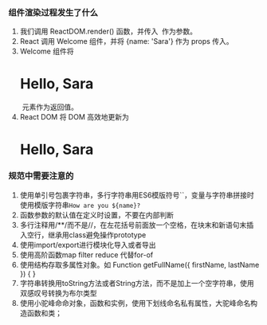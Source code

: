 ### 组件渲染过程发生了什么
1. 我们调用 ReactDOM.render() 函数，并传入 <Welcome name="Sara" /> 作为参数。
2. React 调用 Welcome 组件，并将 {name: 'Sara'} 作为 props 传入。
3. Welcome 组件将 <h1>Hello, Sara</h1> 元素作为返回值。
4. React DOM 将 DOM 高效地更新为 <h1>Hello, Sara</h1>
### 规范中需要注意的
1. 使用单引号包裹字符串，多行字符串用ES6模版符号``，变量与字符串拼接时使用模版字符串`How are you ${name}?`
2. 函数参数的默认值在定义时设置，不要在内部判断
3. 多行注释用/**/而不是//，在左花括号前面放一个空格，在块末和新语句末插入空行，继承用class避免操作prototype
4. 使用import/export进行模块化导入或者导出
5. 使用高阶函数map filter reduce 代替for-of
6. 使用结构存取多属性对象。如
Function getFullName({ firstName, lastName  }) {
}
7. 字符串转换用toString方法或者String方法，而不是加上一个空字符串，使用双感叹号转换为布尔类型
8. 使用小驼峰命命对象，函数和实例，使用下划线命名私有属性，大驼峰命名构造函数和类；

